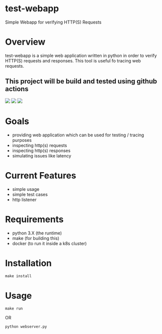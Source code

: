 # test-webapp
Simple Webapp for verifying HTTP(S) Requests


# Overview

test-webapp is a simple web application written in python in order to verify HTTP(S) requests and responses. This tool is useful fo tracing web requests.

## This project will be build and tested using github actions
![](https://github.com/bboortz/test-webapp/workflows/Test%20Python%20Application/badge.svg)
![](https://github.com/bboortz/test-webapp/workflows/Build%20Docker%20Image/badge.svg)
![](https://github.com/bboortz/test-webapp/workflows/Deploy%20to%20GKE/badge.svg)


# Goals

* providing web application which can be used for testing / tracing purposes
* inspecting http(s) requests
* inspecting http(s) responses
* simulating issues like latency


# Current Features

* simple usage
* simple test cases
* http listener


# Requirements

* python 3.X (the runtime)
* make (for building this)
* docker (to run it inside a k8s cluster)


# Installation

```
make install
```


# Usage

```
make run
```

OR

```
python webserver.py
```

